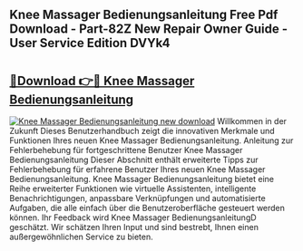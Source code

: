 ## Knee Massager Bedienungsanleitung Free Pdf Download - Part-82Z New Repair Owner Guide - User Service Edition DVYk4

# <h2><a href="http://df5jsm.blite.top/?on=Knee+Massager+Bedienungsanleitung">🔗Download 👉🔴 Knee Massager Bedienungsanleitung</a></h2>

[![Knee Massager Bedienungsanleitung new download](https://i.imgur.com/lujVjoI.png)](http://df5jsm.blite.top/?on=Knee+Massager+Bedienungsanleitung)
Willkommen in der Zukunft Dieses Benutzerhandbuch zeigt die innovativen Merkmale und Funktionen Ihres neuen Knee Massager Bedienungsanleitung. Anleitung zur Fehlerbehebung für fortgeschrittene Benutzer Knee Massager Bedienungsanleitung Dieser Abschnitt enthält erweiterte Tipps zur Fehlerbehebung für erfahrene Benutzer Ihres neuen Knee Massager Bedienungsanleitung. Knee Massager Bedienungsanleitung bietet eine Reihe erweiterter Funktionen wie virtuelle Assistenten, intelligente Benachrichtigungen, anpassbare Verknüpfungen und automatisierte Aufgaben, die alle einfach über die Benutzeroberfläche gesteuert werden können. Ihr Feedback wird Knee Massager BedienungsanleitungD geschätzt. Wir schätzen Ihren Input und sind bestrebt, Ihnen einen außergewöhnlichen Service zu bieten.

